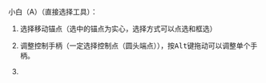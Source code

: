 小白（A）（直接选择工具）：

1. 选择移动锚点（选中的锚点为实心，选择方式可以点选和框选）

2. 调整控制手柄（一定选择控制点（圆头端点）），按<kbd>Alt</kbd>键拖动可以调整单个手柄。
3. 

